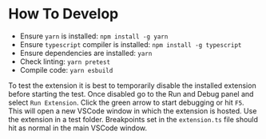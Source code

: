 # How To Develop

* Ensure `yarn` is installed: `npm install -g yarn`
* Ensure `typescript` compiler is installed: `npm install -g typescript`
* Ensure dependencies are installed: `yarn`
* Check linting: `yarn pretest`
* Compile code: `yarn esbuild`

To test the extension it is best to temporarily disable the installed extension
before starting the test. Once disabled go to the Run and Debug panel and select
`Run Extension`. Click the green arrow to start debugging or hit `F5`. This will
open a new VSCode window in which the extension is hosted. Use the extension in
a test folder. Breakpoints set in the `extension.ts` file should hit as normal
in the main VSCode window.